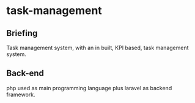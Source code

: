 # task-management
## Briefing
Task management system, with an in built, KPI based, task management system.

## Back-end
php used as main programming language plus laravel as backend framework.
